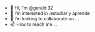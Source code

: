 - 👋 Hi, I’m @geraldi32
- 👀 I’m interested in .estudiar y  aprende  
- 💞️ I’m looking to collaborate on ...
- 📫 How to reach me ...
<!---
geraldi32/geraldi32 is a ✨ special ✨ repository because its `README.md` (this file) appears on your GitHub profile.
You can click the Preview link to take a look at your changes.
--->
